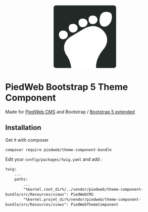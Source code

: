 <p align="center"><a href="https://piedweb.com" rel="dofollow">
<img src="https://raw.githubusercontent.com/PiedWeb/piedweb-devoluix-theme/master/src/img/logo_title.png" width="200" height="200" alt="PiedWeb.com" />
</a></p>

# PiedWeb Bootstrap 5 Theme Component

Made for [PiedWeb CMS](https://github.com/PiedWeb/CMS) and Bootstrap / [Bootstrap 5 extended](https://github.com/PiedWeb/bootstrap5-extended)

## Installation

Get it with composer

```
composer require piedweb/theme-component-bundle
```

Edit your `config/packages/twig.yaml` and add :

```
twig:
    ...
    paths:
        ...
        "%kernel.root_dir%/../vendor/piedweb/theme-component-bundle/src/Resources/views": PiedWebCMS
        "%kernel.projet_dir%/vendor/piedweb/theme-component-bundle/src/Resources/views": PiedWebThemeComponent
```
